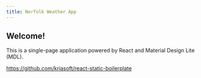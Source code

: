 ```yaml
---
title: Norfolk Weather App
---
```


## Welcome!

This is a single-page application powered by React and Material Design Lite (MDL).

https://github.com/kriasoft/react-static-boilerplate

